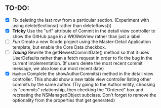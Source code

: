 ## TO-DO:
- [X] Fix deleting the last row from a particular section. (Experiment with using deleteSections() rather than deleteRows())
- [X] **Tricky** Use the "url" attribute of Commit in the detail view controller to show the GitHub page in a WKWebView rather than just a label.
- [ ] *Fun* Create a new Xcode project using the Master-Detail Application template, but enable the Core Data checkbox.
- [ ] **_Taxing_** Rewrite the getNewestCommitDate() method so that it uses UserDefaults rather than a fetch request in order to fix the bug in the current implementation. (If users delete the most recent commit message, we also lose our most recent date) 
- [X] `Mayhem` Complete the showAuthorCommits() method in the detail view controller. This should show a new table view controller listing other commits by the same author. (Try going to the Author entity, choosing its "commits" relationship, then checking the "Ordered" box and recreating the NSManagedObject subclass. Don't forget to remove the optionality from the properties that get generated)
